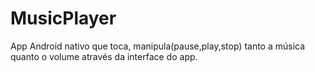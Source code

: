 # MusicPlayer
App Android nativo que toca, manipula(pause,play,stop) tanto a música quanto o volume através da interface do app.
